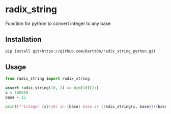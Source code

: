 # radix_string 
Function for python to convert integer to any base


## Installation
```bash
pip install git+https://github.com/Dartt0n/radix_string_python.git
```

## Usage
```python
from radix_string import radix_string

assert radix_string(10, 2) == bin(10)[2:]
x = 100500
base = 15

print(f"Integer {x}(10) in {base} base is {radix_string(x, base)}({base})")
```
